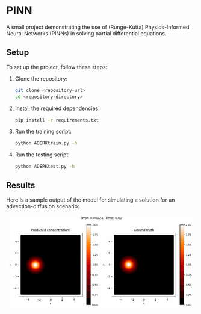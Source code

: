 # PINN
A small project demonstrating the use of (Runge-Kutta) Physics-Informed Neural Networks (PINNs) in solving partial differential equations.

## Setup
To set up the project, follow these steps:

1. Clone the repository:
    ```sh
    git clone <repository-url>
    cd <repository-directory>
    ```

2. Install the required dependencies:
    ```sh
    pip install -r requirements.txt
    ```

3. Run the training script:
    ```sh
    python ADERKtrain.py -h
    ```

4. Run the testing script:
    ```sh
    python ADERKtest.py -h
    ```

## Results
Here is a sample output of the model for simulating a solution for an advection-diffusion scenario:

![Concentration](tests/circle-dt1-dom10/test/concentration.gif)